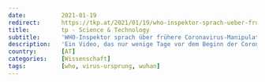 ```yaml
---
date:          2021-01-19
redirect:      https://tkp.at/2021/01/19/who-inspektor-sprach-ueber-fruehere-coronavirus-manipulationen-in-wuhan/
title:         tp - Science & Technology
subtitle:      'WHO-Inspektor sprach über frühere Coronavirus-Manipulationen in Wuhan'
description:   'Ein Video, das nur wenige Tage vor dem Beginn der Coronavirus-Pandemie aufgenommen wurde, zeigt einen aktuellen Inspektor der Weltgesundheitsorganisation (WHO), wie er das Testen modifizierter Coronaviren im Wuhan Institute of Virology (WIV) an menschlichen Zellen und humanisierten Mäusen diskutiert, nur wenige Wochen bevor die ersten Fälle von COVID-19 in der Stadt Wuhan selbst bekannt gegeben …'
country:       [AT]
categories:    [Wissenschaft]
tags:          [who, virus-ursprung, wuhan]
---
```

